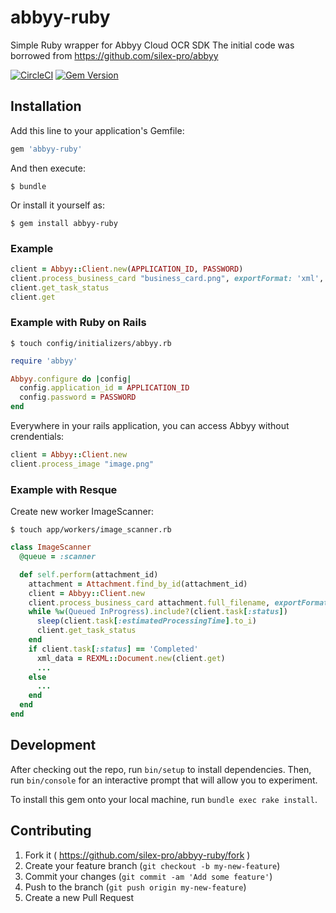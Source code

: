 # abbyy-ruby

Simple Ruby wrapper for Abbyy Cloud OCR SDK
The initial code was borrowed from https://github.com/silex-pro/abbyy

[![CircleCI](https://circleci.com/gh/silex-pro/abbyy-ruby.svg?style=svg)](https://circleci.com/gh/silex-pro/abbyy-ruby)
[![Gem Version](https://badge.fury.io/rb/abbyy-ruby.svg)](https://badge.fury.io/rb/abbyy-ruby)

## Installation

Add this line to your application's Gemfile:

```ruby
gem 'abbyy-ruby'
```

And then execute:

    $ bundle

Or install it yourself as:

    $ gem install abbyy-ruby

### Example

```ruby
client = Abbyy::Client.new(APPLICATION_ID, PASSWORD)
client.process_business_card "business_card.png", exportFormat: 'xml', imageSource: 'photo'
client.get_task_status
client.get
```

### Example with Ruby on Rails

    $ touch config/initializers/abbyy.rb

```ruby
require 'abbyy'

Abbyy.configure do |config|
  config.application_id = APPLICATION_ID
  config.password = PASSWORD
end
```

Everywhere in your rails application, you can access Abbyy without crendentials:

```ruby
client = Abbyy::Client.new
client.process_image "image.png"
```

### Example with Resque

Create new worker ImageScanner:

    $ touch app/workers/image_scanner.rb

```ruby
class ImageScanner
  @queue = :scanner

  def self.perform(attachment_id)
    attachment = Attachment.find_by_id(attachment_id)
    client = Abbyy::Client.new
    client.process_business_card attachment.full_filename, exportFormat: 'xml', imageSource: 'photo'
    while %w(Queued InProgress).include?(client.task[:status])
      sleep(client.task[:estimatedProcessingTime].to_i)
      client.get_task_status
    end
    if client.task[:status] == 'Completed'
      xml_data = REXML::Document.new(client.get)
      ...
    else
      ...
    end
  end
end
```

## Development

After checking out the repo, run `bin/setup` to install dependencies. Then, run `bin/console` for an interactive prompt that will allow you to experiment.

To install this gem onto your local machine, run `bundle exec rake install`.

## Contributing

1. Fork it ( https://github.com/silex-pro/abbyy-ruby/fork )
2. Create your feature branch (`git checkout -b my-new-feature`)
3. Commit your changes (`git commit -am 'Add some feature'`)
4. Push to the branch (`git push origin my-new-feature`)
5. Create a new Pull Request
